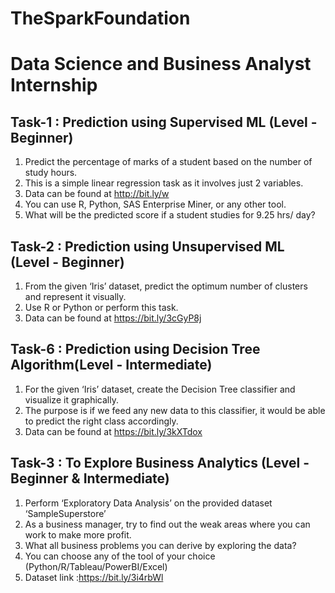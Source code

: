 # TheSparkFoundation
# Data Science and Business Analyst Internship

## Task-1 : Prediction using Supervised ML (Level - Beginner)

1. Predict the percentage of marks of a student based on the number of study hours.
2. This is a simple linear regression task as it involves just 2 variables.
3. Data can be found at http://bit.ly/w
4. You can use R, Python, SAS Enterprise Miner, or any other tool.
5. What will be the predicted score if a student studies for 9.25 hrs/ day?

## Task-2 : Prediction using Unsupervised ML (Level - Beginner)

1. From the given ‘Iris’ dataset, predict the optimum number of clusters and represent it visually.
2. Use R or Python or perform this task.
3. Data can be found at https://bit.ly/3cGyP8j

## Task-6 : Prediction using Decision Tree Algorithm(Level - Intermediate)

1. For the given ‘Iris’ dataset, create the Decision Tree classifier and visualize it graphically.
2. The purpose is if we feed any new data to this classifier, it would be able to predict the right class accordingly.
3. Data can be found at https://bit.ly/3kXTdox

## Task-3 : To Explore Business Analytics (Level - Beginner & Intermediate)

1. Perform ‘Exploratory Data Analysis’ on the provided dataset ‘SampleSuperstore’
2. As a business manager, try to find out the weak areas where you can work to make more profit.
3. What all business problems you can derive by exploring the data?
4. You can choose any of the tool of your choice (Python/R/Tableau/PowerBI/Excel)
5. Dataset link :https://bit.ly/3i4rbWl  
